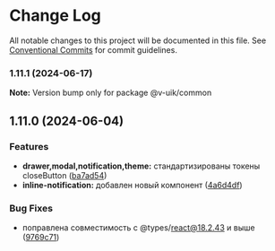 # Change Log

All notable changes to this project will be documented in this file.
See [Conventional Commits](https://conventionalcommits.org) for commit guidelines.

### 1.11.1 (2024-06-17)

**Note:** Version bump only for package @v-uik/common





## 1.11.0 (2024-06-04)


### Features

* **drawer,modal,notification,theme:** стандартизированы токены closeButton ([ba7ad54](#))
* **inline-notification:** добавлен новый компонент ([4a6d4df](#))


### Bug Fixes

* поправлена совместимость с @types/react@18.2.43 и выше ([9769c71](#))
